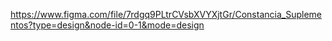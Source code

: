 https://www.figma.com/file/7rdgq9PLtrCVsbXVYXjtGr/Constancia_Suplementos?type=design&node-id=0-1&mode=design
